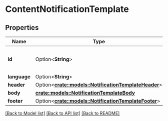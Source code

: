 # ContentNotificationTemplate

## Properties

Name | Type | Description | Notes
------------ | ------------- | ------------- | -------------
**id** | Option<**String**> | The messaging provider template ID. For WhatsApp, 'namespace@name'. | [optional]
**language** | Option<**String**> | Template language. | [optional]
**header** | Option<[**crate::models::NotificationTemplateHeader**](NotificationTemplateHeader.md)> |  | [optional]
**body** | [**crate::models::NotificationTemplateBody**](NotificationTemplateBody.md) |  | 
**footer** | Option<[**crate::models::NotificationTemplateFooter**](NotificationTemplateFooter.md)> |  | [optional]

[[Back to Model list]](../README.md#documentation-for-models) [[Back to API list]](../README.md#documentation-for-api-endpoints) [[Back to README]](../README.md)


